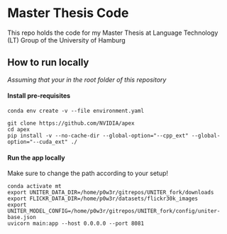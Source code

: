 # Master Thesis Code
This repo holds the code for my Master Thesis at Language Technology (LT) Group of the University of Hamburg  

## How to run locally
_Assuming that your in the root folder of this repository_

#### Install pre-requisites
```
conda env create -v --file environment.yaml

git clone https://github.com/NVIDIA/apex
cd apex
pip install -v --no-cache-dir --global-option="--cpp_ext" --global-option="--cuda_ext" ./
```

#### Run the app locally
Make sure to change the path according to your setup!
```
conda activate mt
export UNITER_DATA_DIR=/home/p0w3r/gitrepos/UNITER_fork/downloads
export FLICKR_DATA_DIR=/home/p0w3r/datasets/flickr30k_images
export UNITER_MODEL_CONFIG=/home/p0w3r/gitrepos/UNITER_fork/config/uniter-base.json
uvicorn main:app --host 0.0.0.0 --port 8081
```
